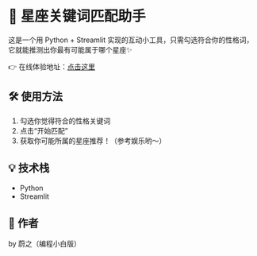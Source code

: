 # 🧠 星座关键词匹配助手

这是一个用 Python + Streamlit 实现的互动小工具，只需勾选符合你的性格词，它就能推测出你最有可能属于哪个星座✨

👉 在线体验地址：[点击这里](https://zodiac-keyword-matcher-6nuauhueclxrcrhakn2yjz.streamlit.app/)

## 🛠 使用方法

1. 勾选你觉得符合的性格关键词
2. 点击“开始匹配”
3. 获取你可能所属的星座推荐！（参考娱乐哟～）

## 💡 技术栈
- Python
- Streamlit

## 🧸 作者
by 蔚之（编程小白版）
